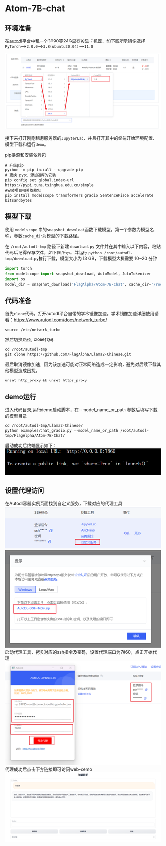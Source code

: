 # Atom-7B-chat

## 环境准备

在[autodl](https://www.autodl.com/)平台中租一个3090等24G显存的显卡机器，如下图所示镜像选择`PyTorch`-->`2.0.0`-->`3.8(ubuntu20.04)`-->`11.8`

![Alt text](images/image-1.png)

接下来打开刚刚租用服务器的`JupyterLab`，并且打开其中的终端开始环境配置、模型下载和运行`demo`。

pip换源和安装依赖包

```shell
# 升级pip
python -m pip install --upgrade pip
# 更换 pypi 源加速库的安装
pip config set global.index-url https://pypi.tuna.tsinghua.edu.cn/simple
#安装项目相关依赖包
pip install modelscope transformers gradio SentencePiece accelerate bitsandbytes
```

## 模型下载

使用 `modelscope` 中的`snapshot_download`函数下载模型，第一个参数为模型名称，参数`cache_dir`为模型的下载路径。

在 `/root/autodl-tmp` 路径下新建 `download.py` 文件并在其中输入以下内容，粘贴代码后记得保存文件，如下图所示。并运行 `python /root/autodl-tmp/download.py`执行下载，模型大小为 13 GB，下载模型大概需要 10~20 分钟

```python
import torch
from modelscope import snapshot_download, AutoModel, AutoTokenizer
import os
model_dir = snapshot_download('FlagAlpha/Atom-7B-Chat', cache_dir='/root/autodl-tmp', revision='master')
```
## 代码准备

首先`clone`代码，打开autodl平台自带的学术镜像加速。学术镜像加速详细使用请看：https://www.autodl.com/docs/network_turbo/

```shell
source /etc/network_turbo
```

然后切换路径, clone代码.

```shell
cd /root/autodl-tmp
git clone https://github.com/FlagAlpha/Llama2-Chinese.git
```
最后取消镜像加速，因为该加速可能对正常网络造成一定影响，避免对后续下载其他模型造成困扰。

```shell
unset http_proxy && unset https_proxy
```
## demo运行
进入代码目录,运行demo启动脚本，在--model_name_or_path 参数后填写下载的模型目录
```shell
cd /root/autodl-tmp/Llama2-Chinese/
python examples/chat_gradio.py --model_name_or_path /root/autodl-tmp/FlagAlpha/Atom-7B-Chat/
```
启动成功后终端显示如下：
![Alt text](images/image-2.png)
## 设置代理访问
在Autodl容器实例页面找到自定义服务，下载对应的代理工具
![Alt text](images/image-3.png)
![Alt text](images/image-4.png)
启动代理工具，拷贝对应的ssh指令及密码，设置代理端口为7860，点击开始代理
![Alt text](images/image-5.png)
代理成功后点击下方链接即可访问web-demo
![Alt text](images/image-6.png)